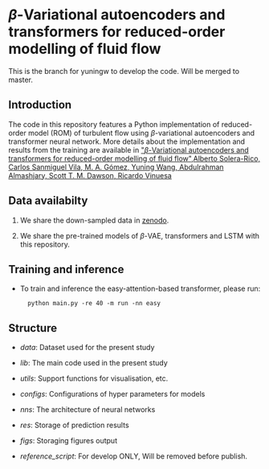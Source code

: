 # $\beta$-Variational autoencoders and transformers for reduced-order modelling of fluid flow

This is the branch for yuningw to develop the code. Will be merged to master. 

## Introduction
The code in this repository features a Python implementation of reduced-order model (ROM) of turbulent flow using $\beta$-variational autoencoders and transformer neural network. More details about the implementation and results from the training are available in ["$\beta$-Variational autoencoders and transformers for reduced-order modelling of fluid flow",Alberto Solera-Rico, Carlos Sanmiguel Vila, M. A. Gómez, Yuning Wang, Abdulrahman Almashjary, Scott T. M. Dawson, Ricardo Vinuesa](https://arxiv.org/abs/2304.03571)

## Data availabilty
1. We share the down-sampled data in [zenodo](https://zenodo.org/records/10501216). 

2. We share the pre-trained models of $\beta$-VAE, transformers and LSTM with this repository.

## Training and inference 

+ To train and inference the easy-attention-based transformer, please run: 

        python main.py -re 40 -m run -nn easy 


## Structure

+ *data*: Dataset used for the present study 

+ *lib*: The main code used in the present study

+ *utils*: Support functions for visualisation, etc.

+ *configs*: Configurations of hyper parameters for models 

+ *nns*: The architecture of neural networks 

+ *res*: Storage of prediction results 

+ *figs*: Storaging figures output 

+ *reference_script*: For develop ONLY, Will be removed before publish.
